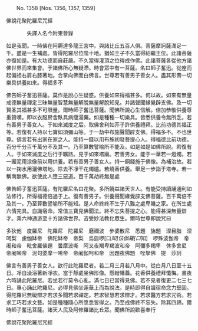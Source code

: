 ﻿　　No. 1358 [Nos. 1356, 1357, 1359]

佛說花聚陀羅尼咒經

　　　　失譯人名今附東晉錄


如是我聞。一時佛在阿耨達多龍王宮中。與諸比丘五百人俱。菩薩摩訶薩滿足一千。盡是一生補處。皆得陀羅尼位階十地。猶如王子不久當得紹繼王位。此諸菩薩亦復如是。有大功德而自莊嚴。不久當得灌頂之位得成作佛。此諸菩薩各從他方諸佛世界而來集會。于諸佛所心無疑滯。時會眾中有一菩薩。名曰師子奮迅。從座而起偏袒右肩右膝著地。合掌向佛而白佛言。世尊若有善男子善女人。盡其形壽一切樂具供養如來。得福多不

佛告師子奮迅菩薩。莫作是說心生疑惑。供養如來得福甚多。何以故。如來有無量戒德無量禪定三昧無量智慧無量解脫無量解脫知見。并諸聲聞緣覺辟支佛。及一切賢圣其福甚多不可限量。爾時師子奮迅菩薩。聞佛所說心生信解。倍加恭敬供養尊重贊嘆。即以衣服房舍臥具病瘦湯藥。如是種種一切樂具。皆悉供養令無所乏。若有善男子善女人。于如來滅度之后。取佛舍利如芥子許供養禮拜。比前功德其福正等。若復有人持以七寶如須彌山等。于一劫中布施聲聞辟支佛。得福多不。不也世尊。佛言若有出家在家之人。能持一錢以用布施初發菩提心人。得福德比前功德。百分千分百千萬分不及其一。乃至算數譬喻所不能及。如是如是如佛所說。若復有人。于如來滅度之后行于曠路。見于如來塔廟。若善男女。能于一華若一燈燭。若一團泥用涂像前以用供養。若有善男子善女人。持一銅錢施于佛像。為補治故。若以一掬水用灑佛塔地。除去不凈干花燭燼。若燒香供養。舉足一步詣于塔寺。若一稱南無佛。欲使此人墮三惡道。百千萬劫終無是處

佛告師子奮迅菩薩。有陀羅尼名曰花聚。多所饒益諸天世人。有能受持讀誦通利如法修行。所得福德倍過于上。復有善男子。供養聲聞緣覺辟支佛菩薩。百千萬倍不及其一。乃至算數譬喻所不能知。是人命終終不生于八難之處卑賤之家。在所生處六情完具。自識宿命。常值三寶見佛聞法。終不忘失菩提之心。能得甚深無量辯才。乘六神通游至十方諸佛世界。咨受妙法教化眾生。爾時世尊即說咒曰

多狄他　度羅尼　陀羅尼　陀羅尼　磨禰波　步婆散尼　悉題　旃題　涅目脂　涅呵梨　慮伽缽帝　佛陀缽帝　帝梨　烏迦啰[口*知]佉伽羅[口*知]　啰殊波伽帝　帝阇和帝　毗舍羅佛題　曇摩波嘶　阿叉夜羯卑羯波和帝　阿彌多羯卑　休多舍尼　帝阇啝帝　泥句婆摩一唏帝　帝阇伽呵和帝　因題夜佛題　咥拏佛　提　莎訶

佛言有善男子善女人。欲行此陀羅尼者。若二月三月若八月中。從白月八日至十五日。凈自澡浴著新凈衣。當于靜處坐佛形像。懸繒幡蓋。花香供養禮拜懺悔。晝夜六時誦此陀羅尼。若坐若行莫令心亂。滿七日已當得見佛。若不見者復更二七三七日。專心誦此陀羅尼。必得見佛坐蓮華上而為說法。是時即得自識宿命念力堅固。得陀羅尼無礙辯才若求多聞若求禪定。若求智慧若求辯才。若求醫方若求咒術。若求工巧若求文藝。如是種種隨心所愿悉皆得之。乃至成佛終不忘失。除其四諦。爾時師子奮迅菩薩。諸天人民及阿修羅諸比丘眾。聞佛所說歡喜奉行

佛說花聚陀羅尼咒經
